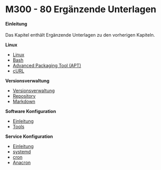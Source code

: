 M300 - 80 Ergänzende Unterlagen
===============================

#### Einleitung

Das Kapitel enthält Ergänzende Unterlagen zu den vorherigen Kapiteln.

**Linux**
* [Linux](linux/01-Linux.md)
* [Bash](linux/10-Bash.md)
* [Advanced Packaging Tool (APT)](linux/20-APTTool.md)
* [cURL](linux/30-cURL.md)

**Versionsverwaltung**
* [Versionsverwaltung](vcs/01-VCS.md)
* [Repository](vcs/02-Repository.md)
* [Markdown](vcs/03-Markdown.md)
    
**Software Konfiguration**
* [Einleitung](swkonfiguration/01-Einleitung.md)
* [Tools](swkonfiguration/02-Tools.md)
    
**Service Konfiguration**
* [Einleitung](srvkonfigurationn/01-Einleitung.md)
* [systemd](srvkonfigurationn/02-systemd.md)
* [cron](srvkonfigurationn/03-cron.md)
* [Anacron](srvkonfigurationn/04-Anacron.md)
